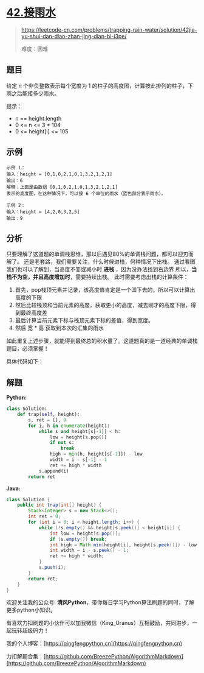 # [42.接雨水](https://leetcode-cn.com/problems/trapping-rain-water/solution/42jie-yu-shui-dan-diao-zhan-jing-dian-bi-i3pe/)

> https://leetcode-cn.com/problems/trapping-rain-water/solution/42jie-yu-shui-dan-diao-zhan-jing-dian-bi-i3pe/
>
> 难度：困难

## 题目

给定 n 个非负整数表示每个宽度为 1 的柱子的高度图，计算按此排列的柱子，下雨之后能接多少雨水。

提示：

- n == height.length
- 0 <= n <= 3 * 104
- 0 <= height[i] <= 105

## 示例

```
示例 1：
输入：height = [0,1,0,2,1,0,1,3,2,1,2,1]
输出：6
解释：上面是由数组 [0,1,0,2,1,0,1,3,2,1,2,1] 
表示的高度图，在这种情况下，可以接 6 个单位的雨水（蓝色部分表示雨水）。 

示例 2：
输入：height = [4,2,0,3,2,5]
输出：9
```

## 分析

只要理解了这道题的单调栈思维，那以后遇见80%的单调栈问题，都可以迎刃而解了。 还是老套路，我们需要关注，什么时候进栈，何种情况下出栈。 通过看图我们也可以了解到，当高度不变或减小时 **进栈**
，因为没办法找到右边界 所以，**当栈不为空，并且高度增加时**，需要持续出栈。 此时需要考虑出栈的计算条件：

1. 首先，pop栈顶元素并记录，该高度值肯定是一个凹下去的，所以可以计算出高度的下限
2. 然后比较栈顶和当前元素的高度，获取更小的高度，减去刚才的高度下限，得到最终高度差
3. 最后计算当前元素下标与栈顶元素下标的差值，得到宽度。
4. 然后 宽 * 高 获取到本次的汇集的雨水

如此重复上述步骤，就能得到最终总的积水量了。这道题真的是一道经典的单调栈题目，必须掌握！

具体代码如下：

## 解题

**Python:**

```python
class Solution:
    def trap(self, height):
        s, ret = [], 0
        for i, h in enumerate(height):
            while s and height[s[-1]] < h:
                low = height[s.pop()]
                if not s:
                    break
                high = min(h, height[s[-1]]) - low
                width = i - s[-1] - 1
                ret += high * width
            s.append(i)
        return ret
```

**Java:**

```java
class Solution {
    public int trap(int[] height) {
        Stack<Integer> s = new Stack<>();
        int ret = 0;
        for (int i = 0; i < height.length; i++) {
            while (!s.empty() && height[s.peek()] < height[i]) {
                int low = height[s.pop()];
                if (s.empty()) break;
                int high = Math.min(height[i], height[s.peek()]) - low;
                int width = i - s.peek() - 1;
                ret += high * width;
            }
            s.push(i);
        }
        return ret;
    }
}
```

欢迎关注我的公众号: **清风Python**，带你每日学习Python算法刷题的同时，了解更多python小知识。

有喜欢力扣刷题的小伙伴可以加我微信（King_Uranus）互相鼓励，共同进步，一起玩转超级码力！

我的个人博客：[https://qingfengpython.cn](https://qingfengpython.cn)

力扣解题合集：[https://github.com/BreezePython/AlgorithmMarkdown](https://github.com/BreezePython/AlgorithmMarkdown)